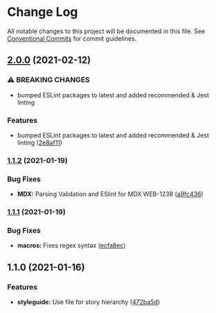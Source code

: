 # Change Log

All notable changes to this project will be documented in this file.
See [Conventional Commits](https://conventionalcommits.org) for commit guidelines.

## [2.0.0](https://github.com/Codecademy/client-modules/compare/@codecademy/macros@1.1.2...@codecademy/macros@2.0.0) (2021-02-12)


### ⚠ BREAKING CHANGES

* bumped ESLint packages to latest and added recommended & Jest linting

### Features

* bumped ESLint packages to latest and added recommended & Jest linting ([2e8af11](https://github.com/Codecademy/client-modules/commit/2e8af111b372f35f1cfca28cbc22744f7489615d))



### [1.1.2](https://github.com/Codecademy/client-modules/compare/@codecademy/macros@1.1.1...@codecademy/macros@1.1.2) (2021-01-19)


### Bug Fixes

* **MDX:** Parsing Validation and ESlint for MDX WEB-1238 ([a9fc436](https://github.com/Codecademy/client-modules/commit/a9fc436b415d319bff2858cf75fff6afbb489f6f))



### [1.1.1](https://github.com/Codecademy/client-modules/compare/@codecademy/macros@1.1.0...@codecademy/macros@1.1.1) (2021-01-19)


### Bug Fixes

* **macros:** Fixes regex syntax ([ecfa8ec](https://github.com/Codecademy/client-modules/commit/ecfa8ec1471629ccaf885bbdb201748a0924fe12))



## 1.1.0 (2021-01-16)


### Features

* **styleguide:** Use file for story hierarchy  ([472ba5d](https://github.com/Codecademy/client-modules/commit/472ba5dc6e7ea22b0d32e8434f19f377edf0524d))
